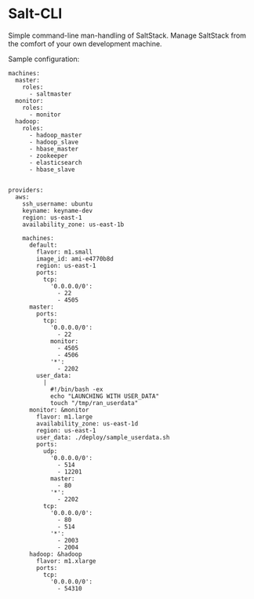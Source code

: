 Salt-CLI
==================================

Simple command-line man-handling of SaltStack. Manage SaltStack from the comfort of your own development machine.


Sample configuration:

    machines:
      master:
        roles:
          - saltmaster
      monitor:
        roles:
          - monitor
      hadoop:
        roles:
          - hadoop_master
          - hadoop_slave
          - hbase_master
          - zookeeper
          - elasticsearch
          - hbase_slave


    providers:
      aws:
        ssh_username: ubuntu
        keyname: keyname-dev
        region: us-east-1
        availability_zone: us-east-1b

        machines:
          default:
            flavor: m1.small
            image_id: ami-e4770b8d
            region: us-east-1
            ports: 
              tcp:
                '0.0.0.0/0':
                  - 22
                  - 4505
          master:
            ports:
              tcp:
                '0.0.0.0/0':
                  - 22
                monitor:
                  - 4505
                  - 4506
                '*':
                  - 2202
            user_data:
              |
                #!/bin/bash -ex
                echo "LAUNCHING WITH USER_DATA"
                touch "/tmp/ran_userdata"
          monitor: &monitor
            flavor: m1.large
            availability_zone: us-east-1d
            region: us-east-1
            user_data: ./deploy/sample_userdata.sh
            ports:
              udp:
                '0.0.0.0/0':
                  - 514
                  - 12201
                master:
                  - 80
                '*':
                  - 2202
              tcp:
                '0.0.0.0/0':
                  - 80
                  - 514
                '*':
                  - 2003
                  - 2004
          hadoop: &hadoop
            flavor: m1.xlarge
            ports:
              tcp:
                '0.0.0.0/0':
                  - 54310